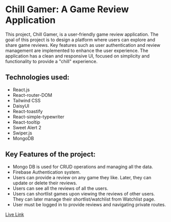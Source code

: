 # **Chill Gamer: A Game Review Application**

This project, Chill Gamer, is a user-friendly game review application. The goal of this project is to design a platform where users can explore and share game reviews. Key features such as user authentication and review management are implemented to enhance the user experience. The application has a clean and responsive UI, focused on simplicity and functionality to provide a "chill" experience.  


## **Technologies used:**

   * React.js
   * React-router-DOM
   * Tailwind CSS
   * DaisyUI
   * React-toastify
   * React-simple-typewriter
   * React-tooltip
   * Sweet Alert 2
   * Swiper.js
   * MongoDB


## **Key Features of the project:**

   * Mongo DB is used for CRUD operations and managing all the data.
   * Firebase Authentication system.
   * Users can provide a review on any game they like. Later, they can update or delete their reviews.
   * Users can see all the reviews of all the users.
   * Users can shortlist games upon viewing the reviews of other users. They can later manage their shortlist/watchlist from Watchlist page.
   * User must be logged in to provide reviews and navigating private routes.


[Live Link](https://assignment-10-chill-gamer.netlify.app/)

